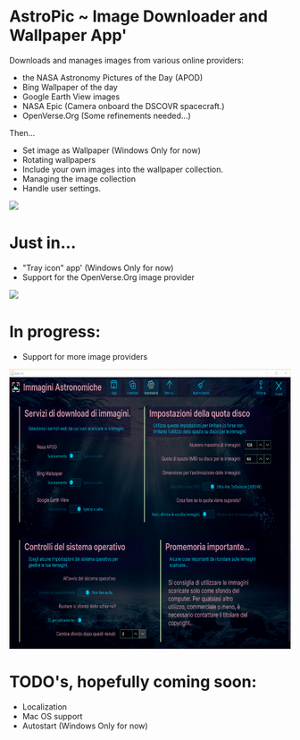 # AstroPic ~ Image Downloader and Wallpaper App'
Downloads and manages images from various online providers: 

- the NASA Astronomy Pictures of the Day (APOD) 
- Bing Wallpaper of the day 
- Google Earth View images
- NASA Epic (Camera onboard the DSCOVR spacecraft.)
- OpenVerse.Org (Some refinements needed...)

Then...
- Set image as Wallpaper (Windows Only for now)
- Rotating wallpapers
- Include your own images into the wallpaper collection.
- Managing the image collection 
- Handle user settings.

<p align="left"><img src="AstroPicScreenshot.png" height="500"/>

# Just in...

- "Tray icon" app' (Windows Only for now)
- Support for the OpenVerse.Org image provider

<p align="left"><img src="AstroPicCollectionScreenshot.png" height="500"/>

# In progress: 

- Support for more image providers 

<p align="left"><img src="AstroPicSettingsScreenshot.png" height="500"/>

# TODO's, hopefully coming soon: 

- Localization
- Mac OS support
- Autostart (Windows Only for now)
